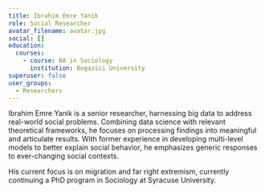 ```yaml
---
title: İbrahim Emre Yanik
role: Social Researcher
avatar_filename: avatar.jpg
social: []
education:
  courses:
    - course: BA in Sociology
      institution: Bogazici University
superuser: false
user_groups:
  - Researchers
---
```

<!--StartFragment-->

Ibrahim Emre Yanik is a senior researcher, harnessing big data to address real-world social problems. Combining data science with relevant theoretical frameworks, he focuses on processing findings into meaningful and articulate results. With former experience in developing multi-level models to better explain social behavior, he emphasizes generic responses to ever-changing social contexts.



His current focus is on migration and far right extremism, currently continuing a PhD program in Sociology at Syracuse University.

<!--EndFragment-->